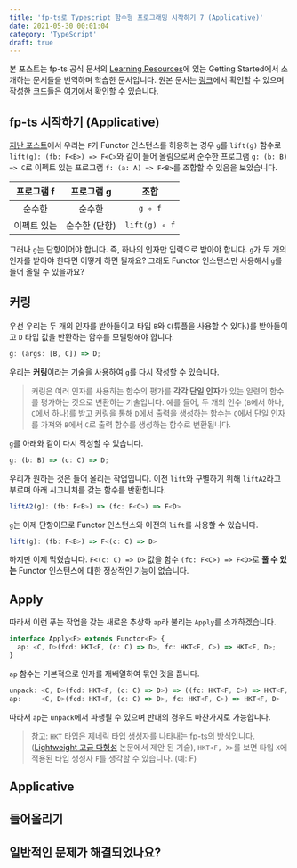 ```yaml
---
title: 'fp-ts로 Typescript 함수형 프로그래밍 시작하기 7 (Applicative)'
date: 2021-05-30 00:01:04
category: 'TypeScript'
draft: true
---
```


본 포스트는 fp-ts 공식 문서의 [Learning Resources](https://gcanti.github.io/fp-ts/learning-resources/)에 있는 Getting Started에서 소개하는 문서들을 번역하며 학습한 문서입니다. 원본 문서는 [링크](https://dev.to/gcanti/getting-started-with-fp-ts-applicative-1kb3)에서 확인할 수 있으며 작성한 코드들은 [여기](https://github.com/alstn2468/getting-started-fp-ts/tree/main/src/7_applicative)에서 확인할 수 있습니다.

## fp-ts 시작하기 (Applicative)

[지난 포스트](https://alstn2468.github.io/TypeScript/2021-05-01-fp-ts-5/)에서 우리는 `F`가 Functor 인스턴스를 허용하는 경우 `g`를 `lift(g)` 함수로 `lift(g): (fb: F<B>) => F<C>`와 같이 들어 올림으로써 순수한 프로그램 `g: (b: B) => C`로 이펙트 있는 프로그램 `f: (a: A) => F<B>`를 조합할 수 있음을 보았습니다.

| 프로그램 f  |  프로그램 g   |     조합      |
| :---------: | :-----------: | :-----------: |
|   순수한    |    순수한     |    `g ∘ f`    |
| 이펙트 있는 | 순수한 (단항) | `lift(g) ∘ f` |

그러나 `g`는 단항이어야 합니다. 즉, 하나의 인자만 입력으로 받아야 합니다. `g`가 두 개의 인자를 받아야 한다면 어떻게 하면 될까요? 그래도 Functor 인스턴스만 사용해서 `g`를 들어 올릴 수 있을까요?

## 커링

우선 우리는 두 개의 인자를 받아들이고 타입 `B`와 `C`(튜플을 사용할 수 있다.)를 받아들이고 `D` 타입 값을 반환하는 함수를 모델링해야 합니다.

```typescript
g: (args: [B, C]) => D;
```

우리는 **커링**이라는 기술을 사용하여 `g`를 다시 작성할 수 있습니다.

> 커링은 여러 인자를 사용하는 함수의 평가를 **각각 단일 인자**가 있는 일련의 함수를 평가하는 것으로 변환하는 기술입니다. 예를 들어, 두 개의 인수 (`B`에서 하나, `C`에서 하나)를 받고 커링을 통해 `D`에서 출력을 생성하는 함수는 `C`에서 단일 인자를 가져와 `B`에서 `C`로 출력 함수를 생성하는 함수로 변환됩니다.

`g`를 아래와 같이 다시 작성할 수 있습니다.

```typescript
g: (b: B) => (c: C) => D;
```

우리가 원하는 것은 들어 올리는 작업입니다. 이전 `lift`와 구별하기 위해 `liftA2`라고 부르며 아래 시그니처를 갖는 함수를 반환합니다.

```typescript
liftA2(g): (fb: F<B>) => (fc: F<C>) => F<D>
```

`g`는 이제 단항이므로 Functor 인스턴스와 이전의 `lift`를 사용할 수 있습니다.

```typescript
lift(g): (fb: F<B>) => F<(c: C) => D>
```

하지만 이제 막혔습니다. `F<(c: C) => D>` 값을 함수 `(fc: F<C>) => F<D>`로 **풀 수 있는** Functor 인스턴스에 대한 정상적인 기능이 없습니다.

## Apply

따라서 이런 푸는 작업을 갖는 새로운 추상화 `ap`라 불리는 `Apply`를 소개하겠습니다.

```typescript
interface Apply<F> extends Functor<F> {
  ap: <C, D>(fcd: HKT<F, (c: C) => D>, fc: HKT<F, C>) => HKT<F, D>;
}
```

`ap` 함수는 기본적으로 인자를 재배열하여 묶인 것을 풉니다.

```typescript
unpack: <C, D>(fcd: HKT<F, (c: C) => D>) => ((fc: HKT<F, C>) => HKT<F, D>)
ap:     <C, D>(fcd: HKT<F, (c: C) => D>, fc: HKT<F, C>) => HKT<F, D>
```

따라서 `ap`는 `unpack`에서 파생될 수 있으며 반대의 경우도 마찬가지로 가능합니다.

> 참고: `HKT` 타입은 제네릭 타입 생성자를 나타내는 fp-ts의 방식입니다. ([Lightweight 고급 다형성](https://www.cl.cam.ac.uk/~jdy22/papers/lightweight-higher-kinded-polymorphism.pdf) 논문에서 제안 된 기술), `HKT<F, X>`를 보면 타입 `X`에 적용된 타입 생성자 `F`를 생각할 수 있습니다. (예: F<X>)

## Applicative

## 들어올리기

## 일반적인 문제가 해결되었나요?
